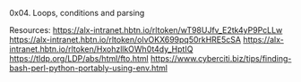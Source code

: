 0x04. Loops, conditions and parsing

Resources:	https://alx-intranet.hbtn.io/rltoken/wT98UJfv_E2tk4yP9PcLLw
		https://alx-intranet.hbtn.io/rltoken/olvOKX699pq50rkHRE5cSA
		https://alx-intranet.hbtn.io/rltoken/HxohzllkOWh0t4dy_HptIQ
		https://tldp.org/LDP/abs/html/fto.html
		https://www.cyberciti.biz/tips/finding-bash-perl-python-portably-using-env.html
